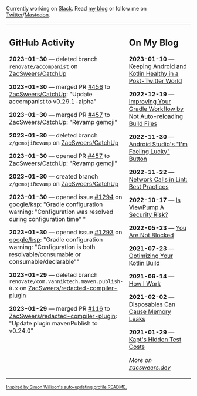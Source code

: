 Currently working on [Slack](https://slack.com/). Read [my blog](https://zacsweers.dev/) or follow me on [Twitter](https://twitter.com/ZacSweers)/[Mastodon](https://hachyderm.io/@ZacSweers).

<table><tr><td valign="top" width="60%">

## GitHub Activity
<!-- githubActivity starts -->
**2023-01-30** — deleted branch `renovate/accompanist` on [ZacSweers/CatchUp](https://github.com/ZacSweers/CatchUp)

**2023-01-30** — merged PR [#456](https://github.com/ZacSweers/CatchUp/pull/456) to [ZacSweers/CatchUp](https://github.com/ZacSweers/CatchUp): "Update accompanist to v0.29.1-alpha"

**2023-01-30** — merged PR [#457](https://github.com/ZacSweers/CatchUp/pull/457) to [ZacSweers/CatchUp](https://github.com/ZacSweers/CatchUp): "Revamp gemoji"

**2023-01-30** — deleted branch `z/gemojiRevamp` on [ZacSweers/CatchUp](https://github.com/ZacSweers/CatchUp)

**2023-01-30** — opened PR [#457](https://github.com/ZacSweers/CatchUp/pull/457) to [ZacSweers/CatchUp](https://github.com/ZacSweers/CatchUp): "Revamp gemoji"

**2023-01-30** — created branch `z/gemojiRevamp` on [ZacSweers/CatchUp](https://github.com/ZacSweers/CatchUp)

**2023-01-30** — opened issue [#1294](https://github.com/google/ksp/issues/1294) on [google/ksp](https://github.com/google/ksp): "Gradle configuration warning: "Configuration was resolved during configuration time" "

**2023-01-30** — opened issue [#1293](https://github.com/google/ksp/issues/1293) on [google/ksp](https://github.com/google/ksp): "Gradle configuration warning: "Configuration is both resolvable/consumable or consumable/declarable""

**2023-01-29** — deleted branch `renovate/com.vanniktech.maven.publish-0.x` on [ZacSweers/redacted-compiler-plugin](https://github.com/ZacSweers/redacted-compiler-plugin)

**2023-01-29** — merged PR [#116](https://github.com/ZacSweers/redacted-compiler-plugin/pull/116) to [ZacSweers/redacted-compiler-plugin](https://github.com/ZacSweers/redacted-compiler-plugin): "Update plugin mavenPublish to v0.24.0"
<!-- githubActivity ends -->
</td><td valign="top" width="40%">

## On My Blog
<!-- blog starts -->
**2023-01-10** — [Keeping Android and Kotlin Healthy in a Post-Twitter World](https://www.zacsweers.dev/keeping-android-healthy/)

**2022-12-19** — [Improving Your Gradle Workflow by Not Auto-reloading Build Files](https://www.zacsweers.dev/improving-your-workflow-by-not-auto-reloading-build-files/)

**2022-11-30** — [Android Studio's "I'm Feeling Lucky" Button](https://www.zacsweers.dev/android-studios-im-feeling-lucky-button/)

**2022-11-22** — [Network Calls in Lint: Best Practices](https://www.zacsweers.dev/network-calls-in-lint-best-practices/)

**2022-10-17** — [Is ViewPump A Security Risk?](https://www.zacsweers.dev/is-viewpump-a-security-risk/)

**2022-05-23** — [You Are Not Blocked](https://www.zacsweers.dev/you-are-not-blocked/)

**2021-07-23** — [Optimizing Your Kotlin Build](https://www.zacsweers.dev/optimizing-your-kotlin-build/)

**2021-06-14** — [How I Work](https://www.zacsweers.dev/how-i-work/)

**2021-02-02** — [Disposables Can Cause Memory Leaks](https://www.zacsweers.dev/disposables-can-cause-memory-leaks/)

**2021-01-29** — [Kapt's Hidden Test Costs](https://www.zacsweers.dev/kapts-hidden-test-costs/)
<!-- blog ends -->
_More on [zacsweers.dev](https://zacsweers.dev/)_
</td></tr></table>

<sub><a href="https://simonwillison.net/2020/Jul/10/self-updating-profile-readme/">Inspired by Simon Willison's auto-updating profile README.</a></sub>